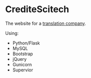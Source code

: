# CrediteScitech
The website for a [translation company](http://qixin-trans.com "启信翻译").

Using:
- Python/Flask
- MySQL
- Bootstrap
- jQuery
- Gunicorn
- Supervior
